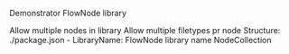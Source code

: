 Demonstrator FlowNode library

Allow multiple nodes in library
Allow multiple filetypes pr node
Structure:
./package.json - LibraryName: FlowNode library name
NodeCollection